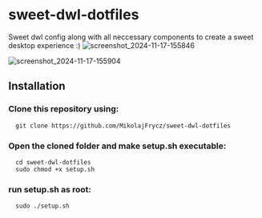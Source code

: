 # sweet-dwl-dotfiles
Sweet dwl config along with all neccessary components to create a sweet desktop experience :)
![screenshot_2024-11-17-155846](https://github.com/user-attachments/assets/64958040-6dcf-4c87-8339-34c918afab2f)


![screenshot_2024-11-17-155904](https://github.com/user-attachments/assets/da48d275-6645-458d-b36c-4c6d9dde4281)

## Installation

### Clone this repository using:
```
  git clone https://github.com/MikolajFrycz/sweet-dwl-dotfiles
```
### Open the cloned folder and make setup.sh executable:
```
  cd sweet-dwl-dotfiles
  sudo chmod +x setup.sh
```

### run setup.sh as root:
```
  sudo ./setup.sh
```
